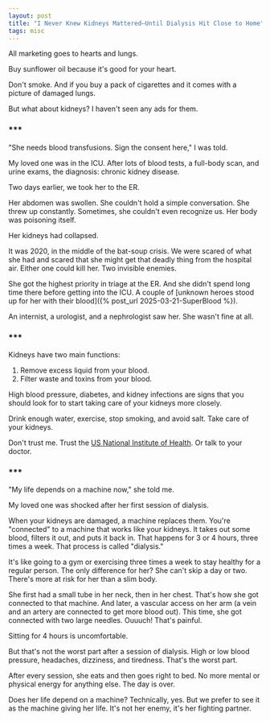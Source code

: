 ```yaml
---
layout: post
title: "I Never Knew Kidneys Mattered—Until Dialysis Hit Close to Home"
tags: misc
---
```


All marketing goes to hearts and lungs.

Buy sunflower oil because it's good for your heart.

Don't smoke. And if you buy a pack of cigarettes and it comes with a picture of damaged lungs.

But what about kidneys? I haven't seen any ads for them.

### ***

"She needs blood transfusions. Sign the consent here," I was told.

My loved one was in the ICU. After lots of blood tests, a full-body scan, and urine exams, the diagnosis: chronic kidney disease.

Two days earlier, we took her to the ER.

Her abdomen was swollen. She couldn't hold a simple conversation. She threw up constantly. Sometimes, she couldn't even recognize us. Her body was poisoning itself.

Her kidneys had collapsed.

It was 2020, in the middle of the bat-soup crisis. We were scared of what she had and scared that she might get that deadly thing from the hospital air. Either one could kill her. Two invisible enemies.

She got the highest priority in triage at the ER. And she didn't spend long time there before getting into the ICU. A couple of [unknown heroes stood up for her with their blood]({% post_url 2025-03-21-SuperBlood %}).

An internist, a urologist, and a nephrologist saw her. She wasn't fine at all.

### ***

Kidneys have two main functions:
1. Remove excess liquid from your blood.
2. Filter waste and toxins from your blood.

High blood pressure, diabetes, and kidney infections are signs that you should look for to start taking care of your kidneys more closely.

Drink enough water, exercise, stop smoking, and avoid salt. Take care of your kidneys.

Don't trust me. Trust the [US National Institute of Health](https://www.niddk.nih.gov/health-information/kidney-disease/chronic-kidney-disease-ckd). Or talk to your doctor.

### ***

"My life depends on a machine now," she told me.

My loved one was shocked after her first session of dialysis.

When your kidneys are damaged, a machine replaces them. You're "connected" to a machine that works like your kidneys. It takes out some blood, filters it out, and puts it back in. That happens for 3 or 4 hours, three times a week. That process is called "dialysis."

It's like going to a gym or exercising three times a week to stay healthy for a regular person. The only difference for her? She can't skip a day or two. There's more at risk for her than a slim body.

She first had a small tube in her neck, then in her chest. That's how she got connected to that machine. And later, a vascular access on her arm (a vein and an artery are connected to get more blood out). This time, she got connected with two large needles. Ouuuch! That's painful.

Sitting for 4 hours is uncomfortable.

But that's not the worst part after a session of dialysis. High or low blood pressure, headaches, dizziness, and tiredness. That's the worst part.

After every session, she eats and then goes right to bed. No more mental or physical energy for anything else. The day is over.

Does her life depend on a machine? Technically, yes. But we prefer to see it as the machine giving her life. It's not her enemy, it's her fighting partner.
